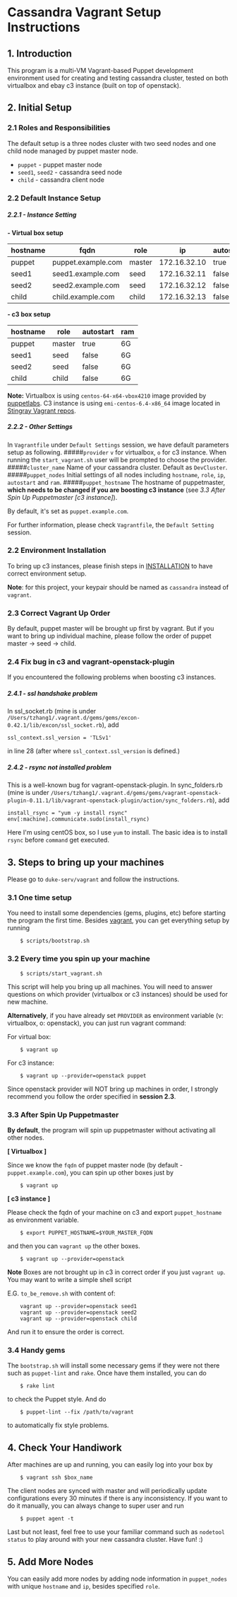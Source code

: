 # Cassandra Vagrant Setup Instructions

## 1. Introduction

This program is a multi-VM Vagrant-based Puppet development environment used for creating and testing cassandra cluster, tested on both virtualbox and ebay c3 instance (built on top of openstack).

## 2. Initial Setup
### 2.1 Roles and Responsibilities
The default setup is a three nodes cluster with two seed nodes and one child node managed by puppet master node. 
* `puppet` - puppet master node
* `seed1`, `seed2` - cassandra seed node
* `child` - cassandra client node

### 2.2 Default Instance Setup
##### 2.2.1 - Instance Setting
**- Virtual box setup**

| hostname  | fqdn  | role  | ip  | autostart  | ram  |
|------|------|------|------|------|------|
| puppet  | puppet.example.com | master  | 172.16.32.10  | true  | 2048  |
| seed1  | seed1.example.com |seed  | 172.16.32.11  | false  | 2048  |
| seed2  | seed2.example.com | seed  | 172.16.32.12  | false  |  2048 |
| child  | child.example.com |child  | 172.16.32.13  | false  | 2048  |

**- c3 box setup**

| hostname  | role  | autostart  | ram  |
|------|------|------|------|
| puppet  | master  | true  | 6G  |
| seed1  | seed  | false  | 6G  |
| seed2  | seed  | false  |  6G |
| child  | child  | false  | 6G  |
**Note:** Virtualbox is using `centos-64-x64-vbox4210` image provided by [puppetlabs](http://puppet-vagrant-boxes.puppetlabs.com/).
C3 instance is using `emi-centos-6.4-x86_64` image located in [Stingray Vagrant repos](http://stingray-vagrant.stratus.dev.ebay.com/vagrant/boxes/openstack/).
##### 2.2.2 - Other Settings
In `Vagrantfile` under `Default Settings` session, we have default parameters setup as following.
#####`provider`
`v` for  virtualbox, `o` for c3 instance. When running the `start_vagrant.sh` user will be prompted to choose the provider. 
#####`cluster_name`
Name of your cassandra cluster. Default as `DevCluster`.
#####`puppet_nodes`
Initial settings of all nodes including `hostname`, `role`, `ip`, `autostart` and `ram`.
#####`puppet_hostname`
The hostname of puppetmaster, **which needs to be changed if you are boosting c3 instance** (see *3.3 After Spin Up Puppetmaster [c3 instance]*). 

By default, it's set as `puppet.example.com`. 

For further information, please check `Vagrantfile`, the `Default Setting` session.

### 2.2 Environment Installation
To bring up c3 instances, please finish steps in [INSTALLATION](https://github.paypal.com/Stingray/dev-environment/blob/develop/INSTALLATION.md) to have correct environment setup.

**Note**: for this project, your keypair should be named as `cassandra` instead of `vagrant`.

### 2.3 Correct Vagrant Up Order

By default, puppet master will be brought up first by vagrant. But if you want to bring up individual machine, please follow the order of puppet master -> seed -> child.

### 2.4 Fix bug in c3 and vagrant-openstack-plugin
If you encountered the following problems when boosting c3 instances.
##### 2.4.1 - ssl handshake problem
In ssl_socket.rb (mine is under `/Users/tzhang1/.vagrant.d/gems/gems/excon-0.42.1/lib/excon/ssl_socket.rb`), add
```
ssl_context.ssl_version = 'TLSv1' 
```
in line 28 (after where `ssl_context.ssl_version` is defined.)

##### 2.4.2 - rsync not installed problem
This is a well-known bug for vagrant-openstack-plugin.
In sync_folders.rb (mine is under `/Users/tzhang1/.vagrant.d/gems/gems/vagrant-openstack-plugin-0.11.1/lib/vagrant-openstack-plugin/action/sync_folders.rb`), add
```
install_rsync = "yum -y install rsync"
env[:machine].communicate.sudo(install_rsync)
```
Here I'm using centOS box, so I use `yum` to install. The basic idea is to install `rsync` before `command` get executed.

## 3. Steps to bring up your machines

Please go to `duke-serv/vagrant` and follow the instructions.

### 3.1 One time setup
You need to install some dependencies (gems, plugins, etc) before starting the program the first time. Besides [vagrant](https://docs.vagrantup.com/v2/installation/), you can get everything setup by running
```
    $ scripts/bootstrap.sh
```
### 3.2 Every time you spin up your machine

```
    $ scripts/start_vagrant.sh
``` 
This script will help you bring up all machines. You will need to answer questions on which provider (virtualbox or c3 instances) should be used for new machine. 

**Alternatively**, if you have already set `PROVIDER` as environment variable (v: virtualbox, o: openstack), you can just run vagrant command:

For virtual box:
```
    $ vagrant up 
```
For c3 instance:
```
    $ vagrant up --provider=openstack puppet
```
Since openstack provider will NOT bring up machines in order, I strongly recommend you follow the order specified in **session 2.3**.
### 3.3 After Spin Up Puppetmaster
**By default**, the program will spin up puppetmaster without activating all other nodes. 

**[ Virtualbox ]** 

Since we know the `fqdn` of puppet master node (by default - `puppet.example.com`), you can spin up other boxes just by
```
    $ vagrant up 
```
**[ c3 instance ]** 

Please check the fqdn of your machine on c3 and export `puppet_hostname` as environment variable.
```
    $ export PUPPET_HOSTNAME=$YOUR_MASTER_FQDN
```

and then you can `vagrant up` the other boxes.

```
    $ vagrant up --provider=openstack
```
**Note** Boxes are not brought up in c3 in correct order if you just `vagrant up`. You may want to write a simple shell script 

E.G.
`to_be_remove.sh` with content of:
```
    vagrant up --provider=openstack seed1
    vagrant up --provider=openstack seed2
    vagrant up --provider=openstack child
```
And run it to ensure the order is correct.

### 3.4 Handy gems 
The `bootstrap.sh` will install some necessary gems if they were not there such as `puppet-lint` and `rake`. Once have them installed, you can do 
```
    $ rake lint
```
to check the Puppet style. And do 
```
    $ puppet-lint --fix /path/to/vagrant
```
to automatically fix style problems.

## 4. Check Your Handiwork 
After machines are up and running, you can easily log into your box by
```
    $ vagrant ssh $box_name
```
The client nodes are synced with master and will periodically update configurations every 30 minutes if there is any inconsistency. If you want to do it manually, you can always change to super user and run 
```
    $ puppet agent -t
```
Last but not least, feel free to use your familiar command such as `nodetool status` to play around with your new cassandra cluster. Have fun! :)
## 5. Add More Nodes
You can easily add more nodes by adding node information in `puppet_nodes` with unique `hostname` and `ip`, besides specified `role`.